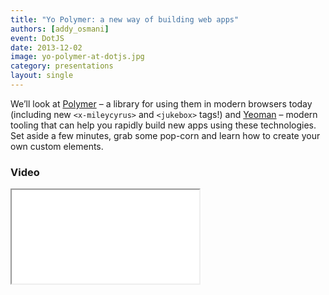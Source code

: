 ```yaml
---
title: "Yo Polymer: a new way of building web apps"
authors: [addy_osmani]
event: DotJS
date: 2013-12-02
image: yo-polymer-at-dotjs.jpg
category: presentations
layout: single
---
```


We’ll look at [Polymer](http://polymer-project.org/) – a library for using them
in modern browsers today (including new `<x-mileycyrus>` and `<jukebox>` tags!)
and [Yeoman](http://yeoman.io/) – modern tooling that can help you rapidly build
new apps using these technologies. Set aside a few minutes, grab some pop-corn
and learn how to create your own custom elements.

<!-- Excerpt -->

### Video

<div class="iframe-wrap">
    <iframe src="//www.youtube.com/embed/booRxAJblwM" itemprop="video"></iframe>
</div>

